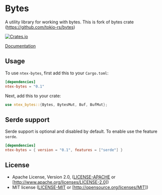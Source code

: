 # Bytes

A utility library for working with bytes. This is fork of bytes crate (https://github.com/tokio-rs/bytes)

[![Crates.io][crates-badge]][crates-url]

[crates-badge]: https://img.shields.io/crates/v/ntex-bytes.svg
[crates-url]: https://crates.io/crates/ntex-bytes

[Documentation](https://docs.rs/ntex-bytes)

## Usage

To use `ntex-bytes`, first add this to your `Cargo.toml`:

```toml
[dependencies]
ntex-bytes = "0.1"
```

Next, add this to your crate:

```rust
use ntex_bytes::{Bytes, BytesMut, Buf, BufMut};
```

## Serde support

Serde support is optional and disabled by default. To enable use the feature `serde`.

```toml
[dependencies]
ntex-bytes = { version = "0.1", features = ["serde"] }
```

## License

* Apache License, Version 2.0, ([LICENSE-APACHE](LICENSE-APACHE) or
  [http://www.apache.org/licenses/LICENSE-2.0])
* MIT license ([LICENSE-MIT](LICENSE-MIT) or
  [http://opensource.org/licenses/MIT])
